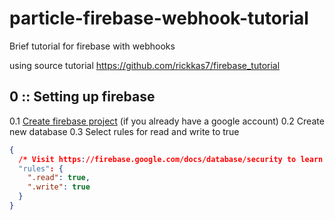 # particle-firebase-webhook-tutorial
Brief tutorial for firebase with webhooks

using source tutorial https://github.com/rickkas7/firebase_tutorial

## 0 :: Setting up firebase
0.1 [Create firebase project](https://console.firebase.google.com/) (if you already have a google account)
0.2 Create new database
0.3 Select rules for read and write to true
```json
{
  /* Visit https://firebase.google.com/docs/database/security to learn more about security rules. */
  "rules": {
    ".read": true,
    ".write": true
  }
}
```
